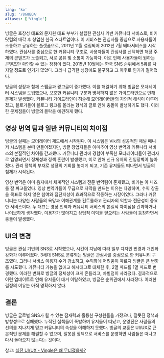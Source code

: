 ```yaml
---
lang: 'ko'
slug: '/868BDA'
aliases: ['Vingle']
---
```


빙글은 호창성 대표와 문지원 대표 부부가 설립한 관심사 기반 커뮤니티 서비스로, 비키닷컴의 매각 후 창업한 한국 스타트업이다. 이 서비스는 관심사를 중심으로 사용자들이 소통하고 공유하는 플랫폼으로, 2011년 11월 설립되어 2012년 7월 베타서비스를 시작하였다. 관심사를 중심으로 한 커뮤니티 구조로, 사용자들이 관심사를 선택하면 해당 주제의 콘텐츠가 노출되고, 서로 공유 및 소통이 가능하다. 이로 인해 사용자들이 원하는 콘텐츠만 확인할 수 있는 장점이 있다. 2015년 10월에는 한국 SNS 순위에서 5위를 차지할 정도로 인기가 많았다. 그러나 급격한 성장에도 불구하고 그 이후로 인기가 떨어졌다.

빙글의 성장과 함께 스팸글과 광고글이 증가했다. 이를 해결하기 위해 빙글은 모더레이터 시스템을 도입했으나, 모호한 커뮤니티 구분과 명확하지 않은 가이드라인으로 인해 문제가 발생했다. 커뮤니티 가이드라인이 허술해 모더레이터들의 자의적 해석이 이루어졌고, 블로거들이 블로그 링크를 올리는 형식의 글로 인해 충돌이 발생하기도 했다. 이러한 문제점들이 빙글의 몰락을 예견하게 했다.

## 영상 번역 팀과 일반 커뮤니티의 차이점

빙글의 실패는 모더레이터 제도에서 시작된다. 이 시스템은 Viki의 성공적인 채널 매니저 시스템을 본떠 만들어졌지만, 빙글 창업자들은 아마추어 영상 번역과 커뮤니티 서비스의 본질적인 차이를 간과했다. 커뮤니티 관리에 경험이 부족한 모더레이터들이 관리자로 임명되면서 정체성과 정책 혼란이 발생했고, 이로 인해 신규 유저의 진입장벽이 높아졌다. 관리 정책의 부재로 성장의 기회를 놓치게 되고, 기존 유저들도 떠나면서 빙글의 침체가 시작된다.

영상 번역은 이미 음지에서 체계적인 시스템과 전문 번역팀이 존재했고, 비키는 이 니즈를 잘 파고들었다. 영상 번역가들이 무급으로 자막을 만드는 이유는 다양하며, 수익 창출을 목표로 하지 않은 참여와 집단지성이 효과적으로 작동하는 시장이었다. 그러나 커뮤니티는 다양한 사람들의 욕망과 이해관계를 컨트롤하고 관리자의 역할과 전문성이 중요한 서비스이다. 두 대표는 영상 번역과 커뮤니티 서비스의 본질적 차이점을 간과하거나 나이브하게 생각했다. 이용자가 많아지고 상업적 이익을 얻으려는 사람들이 등장하면서 충돌이 발생했다.

## UI의 변경

빙글은 관심 기반의 SNS로 시작했으나, 시간이 지남에 따라 일부 디자인 변경과 개인화 강화가 이루어졌다. 3세대 SNS로 분류되는 빙글은 관심사를 중심으로 한 커뮤니티 구조였다. 그러나 서비스 이용자 수가 감소하고, 수익화에 어려움이 따르자 빙글은 큰 변화를 시도했다. 커뮤니티 기능을 없애고 해시태그로 대체한 후, 2열 피드를 1열 피드로 변경했다. 이러한 변화로 빙글의 정체성이 크게 흔들리고, 차별점이 사라졌다. 결과적으로 이런 업데이트로 인해 유저들이 대거 이탈하였고, 빙글은 순위권에서 사라졌다. 이러한 결정의 이유는 아직 명확하지 않다.

## 결론

빙글은 글로벌 SNS가 될 수 있는 잠재력과 훌륭한 구성원들을 가졌으나, 잘못된 정책과 방향성으로 실패했다. 누적된 실책들이 폭발하며 유저들이 떠났고, 운영진은 사람들의 선의를 지나치게 믿고 커뮤니티의 속성을 이해하지 못했다. 빙글의 교훈은 UI/UX로 근본적인 문제를 해결할 수 없으며, 잘못된 정책으로 서비스를 운영하면 사람들은 떠나고 다시 돌아오지 않는다는 것이다.

참고: [실전 UI/UX - Vingle은 왜 무너졌을까?](https://brunch.co.kr/@fbrudtjr1/17)

